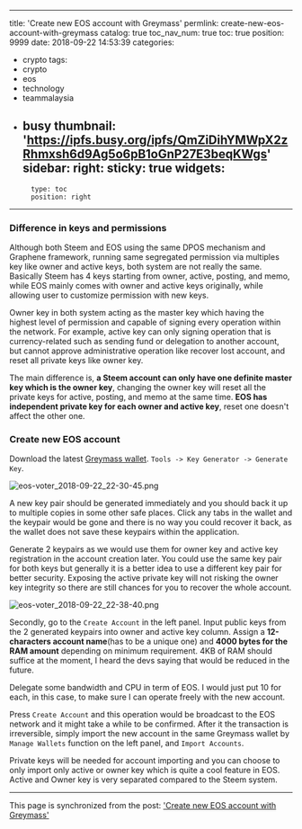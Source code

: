 
---
title: 'Create new EOS account with Greymass'
permlink: create-new-eos-account-with-greymass
catalog: true
toc_nav_num: true
toc: true
position: 9999
date: 2018-09-22 14:53:39
categories:
- crypto
tags:
- crypto
- eos
- technology
- teammalaysia
- busy
thumbnail: 'https://ipfs.busy.org/ipfs/QmZiDihYMWpX2zRhmxsh6d9Ag5o6pB1oGnP27E3beqKWgs'
sidebar:
    right:
        sticky: true
widgets:
    -
        type: toc
        position: right
---


### Difference in keys and permissions

Although both Steem and EOS using the same DPOS mechanism and Graphene framework, running same segregated permission via multiples key like owner and active keys, both system are not really the same. Basically Steem has 4 keys starting from owner, active, posting, and memo, while EOS mainly comes with owner and active keys originally, while allowing user to customize permission with new keys.

Owner key in both system acting as the master key which having the highest level of permission and capable of signing every operation within the network. For example, active key can only signing operation that is currency-related such as sending fund or delegation to another account, but cannot approve administrative operation like recover lost account, and reset all private keys like owner key.

The main difference is, **a Steem account can only have one definite master key which is the owner key**, changing the owner key will reset all the private keys for active, posting, and memo at the same time. **EOS has independent private key for each owner and active key**, reset one doesn't affect the other one.

### Create new EOS account

Download the latest [Greymass wallet](https://github.com/greymass/eos-voter/releases). `Tools -> Key Generator -> Generate Key`. 

![eos-voter_2018-09-22_22-30-45.png](https://ipfs.busy.org/ipfs/QmZiDihYMWpX2zRhmxsh6d9Ag5o6pB1oGnP27E3beqKWgs)

A new key pair should be generated immediately and you should back it up to multiple copies in some other safe places. Click any tabs in the wallet and the keypair would be gone and there is no way you could recover it back, as the wallet does not save these keypairs within the application.

Generate 2 keypairs as we would use them for owner key and active key registration in the account creation later. You could use the same key pair for both keys but generally it is a better idea to use a different key pair for better security. Exposing the active private key will not risking the owner key integrity so there are still chances for you to recover the whole account.

![eos-voter_2018-09-22_22-38-40.png](https://ipfs.busy.org/ipfs/QmVuDc8ppR1MTa1V3tiS9rQqzG3sHZoQjo1gt9vc1bA156)

Secondly, go to the `Create Account` in the left panel. Input public keys from the 2 generated keypairs into owner and active key column. Assign a **12-characters account name**(has to be a unique one) and **4000 bytes for the RAM amount** depending on minimum requirement. 4KB of RAM should suffice at the moment, I heard the devs saying that would be reduced in the future.

Delegate some bandwidth and CPU in term of EOS. I would just put 10 for each, in this case, to make sure I can operate freely with the new account.

Press `Create Account` and this operation would be broadcast to the EOS network and it might take a while to be confirmed. After it the transaction is irreversible, simply import the new account in the same Greymass wallet by `Manage Wallets` function on the left panel, and `Import Accounts`.

Private keys will be needed for account importing and you can choose to only import only active or owner key which is quite a cool feature in EOS. Active and Owner key is very separated compared to the Steem system.




- - -

This page is synchronized from the post: ['Create new EOS account with Greymass'](https://steemit.com/@fr3eze/create-new-eos-account-with-greymass)
